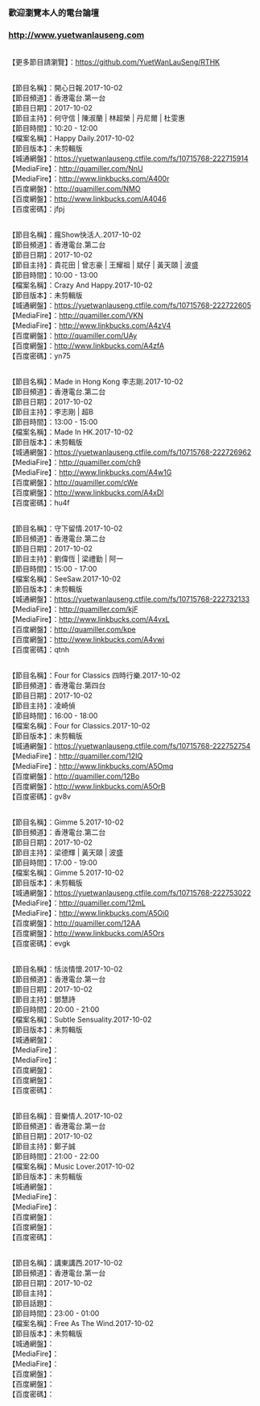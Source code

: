 ### 歡迎瀏覽本人的電台論壇
### http://www.yuetwanlauseng.com

<BR>【更多節目請瀏覽】：https://github.com/YuetWanLauSeng/RTHK

<BR>【節目名稱】：開心日報.2017-10-02
<BR>【節目頻道】：香港電台.第一台
<BR>【節目日期】：2017-10-02
<BR>【節目主持】：何守信 | 陳淑蘭 | 林超榮 | 丹尼爾 | 杜雯惠
<BR>【節目時間】：10:20 - 12:00
<BR>【檔案名稱】：Happy Daily.2017-10-02
<BR>【節目版本】：未剪輯版
<BR>【城通網盤】：https://yuetwanlauseng.ctfile.com/fs/10715768-222715914
<BR>【MediaFire】：http://quamiller.com/NnU
<BR>【MediaFire】：http://www.linkbucks.com/A400r
<BR>【百度網盤】：http://quamiller.com/NMO
<BR>【百度網盤】：http://www.linkbucks.com/A4046
<BR>【百度密碼】：jfpj

<BR>【節目名稱】：瘋Show快活人.2017-10-02
<BR>【節目頻道】：香港電台.第二台
<BR>【節目日期】：2017-10-02
<BR>【節目主持】：貴花田 | 曾志豪 | 王耀祖 | 斌仔 | 黃天頤 | 波盛
<BR>【節目時間】：10:00 - 13:00
<BR>【檔案名稱】：Crazy And Happy.2017-10-02
<BR>【節目版本】：未剪輯版
<BR>【城通網盤】：https://yuetwanlauseng.ctfile.com/fs/10715768-222722605
<BR>【MediaFire】：http://quamiller.com/VKN
<BR>【MediaFire】：http://www.linkbucks.com/A4zV4
<BR>【百度網盤】：http://quamiller.com/UAy
<BR>【百度網盤】：http://www.linkbucks.com/A4zfA
<BR>【百度密碼】：yn75

<BR>【節目名稱】：Made in Hong Kong 李志剛.2017-10-02
<BR>【節目頻道】：香港電台.第二台
<BR>【節目日期】：2017-10-02
<BR>【節目主持】：李志剛 | 超B
<BR>【節目時間】：13:00 - 15:00
<BR>【檔案名稱】：Made In HK.2017-10-02
<BR>【節目版本】：未剪輯版
<BR>【城通網盤】：https://yuetwanlauseng.ctfile.com/fs/10715768-222726962
<BR>【MediaFire】：http://quamiller.com/ch9
<BR>【MediaFire】：http://www.linkbucks.com/A4w1G
<BR>【百度網盤】：http://quamiller.com/cWe
<BR>【百度網盤】：http://www.linkbucks.com/A4xDl
<BR>【百度密碼】：hu4f

<BR>【節目名稱】：守下留情.2017-10-02
<BR>【節目頻道】：香港電台.第二台
<BR>【節目日期】：2017-10-02
<BR>【節目主持】：劉偉恆 | 梁禮勤 | 阿一
<BR>【節目時間】：15:00 - 17:00
<BR>【檔案名稱】：SeeSaw.2017-10-02
<BR>【節目版本】：未剪輯版
<BR>【城通網盤】：https://yuetwanlauseng.ctfile.com/fs/10715768-222732133
<BR>【MediaFire】：http://quamiller.com/kjF
<BR>【MediaFire】：http://www.linkbucks.com/A4vxL
<BR>【百度網盤】：http://quamiller.com/kpe
<BR>【百度網盤】：http://www.linkbucks.com/A4vwi
<BR>【百度密碼】：qtnh

<BR>【節目名稱】：Four for Classics 四時行樂.2017-10-02
<BR>【節目頻道】：香港電台.第四台
<BR>【節目日期】：2017-10-02
<BR>【節目主持】：凌崎偵
<BR>【節目時間】：16:00 - 18:00
<BR>【檔案名稱】：Four for Classics.2017-10-02
<BR>【節目版本】：未剪輯版
<BR>【城通網盤】：https://yuetwanlauseng.ctfile.com/fs/10715768-222752754
<BR>【MediaFire】：http://quamiller.com/12IQ
<BR>【MediaFire】：http://www.linkbucks.com/A5Omq
<BR>【百度網盤】：http://quamiller.com/12Bo
<BR>【百度網盤】：http://www.linkbucks.com/A5OrB
<BR>【百度密碼】：gv8v

<BR>【節目名稱】：Gimme 5.2017-10-02
<BR>【節目頻道】：香港電台.第二台
<BR>【節目日期】：2017-10-02
<BR>【節目主持】：梁德輝 | 黃天頤 | 波盛
<BR>【節目時間】：17:00 - 19:00
<BR>【檔案名稱】：Gimme 5.2017-10-02
<BR>【節目版本】：未剪輯版
<BR>【城通網盤】：https://yuetwanlauseng.ctfile.com/fs/10715768-222753022
<BR>【MediaFire】：http://quamiller.com/12mL
<BR>【MediaFire】：http://www.linkbucks.com/A5Oi0
<BR>【百度網盤】：http://quamiller.com/12AA
<BR>【百度網盤】：http://www.linkbucks.com/A5Ors
<BR>【百度密碼】：evgk

<BR>【節目名稱】：恬淡情懷.2017-10-02
<BR>【節目頻道】：香港電台.第一台
<BR>【節目日期】：2017-10-02
<BR>【節目主持】：鄧慧詩
<BR>【節目時間】：20:00 - 21:00
<BR>【檔案名稱】：Subtle Sensuality.2017-10-02
<BR>【節目版本】：未剪輯版
<BR>【城通網盤】：
<BR>【MediaFire】：
<BR>【MediaFire】：
<BR>【百度網盤】：
<BR>【百度網盤】：
<BR>【百度密碼】：

<BR>【節目名稱】：音樂情人.2017-10-02
<BR>【節目頻道】：香港電台.第一台
<BR>【節目日期】：2017-10-02
<BR>【節目主持】：鄭子誠
<BR>【節目時間】：21:00 - 22:00
<BR>【檔案名稱】：Music Lover.2017-10-02
<BR>【節目版本】：未剪輯版
<BR>【城通網盤】：
<BR>【MediaFire】：
<BR>【MediaFire】：
<BR>【百度網盤】：
<BR>【百度網盤】：
<BR>【百度密碼】：

<BR>【節目名稱】：講東講西.2017-10-02
<BR>【節目頻道】：香港電台.第一台
<BR>【節目日期】：2017-10-02
<BR>【節目主持】：
<BR>【節目話題】：
<BR>【節目時間】：23:00 - 01:00
<BR>【檔案名稱】：Free As The Wind.2017-10-02
<BR>【節目版本】：未剪輯版
<BR>【城通網盤】：
<BR>【MediaFire】：
<BR>【MediaFire】：
<BR>【百度網盤】：
<BR>【百度網盤】：
<BR>【百度密碼】：
